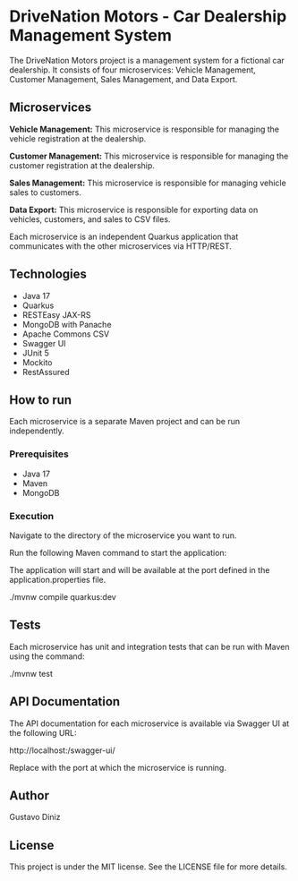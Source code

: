 # DriveNation Motors - Car Dealership Management System

The DriveNation Motors project is a management system for a fictional car dealership. It consists of four microservices: Vehicle Management, Customer Management, Sales Management, and Data Export.

## Microservices

**Vehicle Management:** This microservice is responsible for managing the vehicle registration at the dealership.

**Customer Management:** This microservice is responsible for managing the customer registration at the dealership.

**Sales Management:** This microservice is responsible for managing vehicle sales to customers.

**Data Export:** This microservice is responsible for exporting data on vehicles, customers, and sales to CSV files.

Each microservice is an independent Quarkus application that communicates with the other microservices via HTTP/REST.

## Technologies

- Java 17
- Quarkus
- RESTEasy JAX-RS
- MongoDB with Panache
- Apache Commons CSV
- Swagger UI
- JUnit 5
- Mockito
- RestAssured

## How to run

Each microservice is a separate Maven project and can be run independently.

### Prerequisites

- Java 17
- Maven
- MongoDB

### Execution

Navigate to the directory of the microservice you want to run.

Run the following Maven command to start the application:

The application will start and will be available at the port defined in the application.properties file.

./mvnw compile quarkus:dev

## Tests

Each microservice has unit and integration tests that can be run with Maven using the command:

./mvnw test

## API Documentation

The API documentation for each microservice is available via Swagger UI at the following URL:

http://localhost:<port>/swagger-ui/

Replace <port> with the port at which the microservice is running.

## Author

Gustavo Diniz

## License

This project is under the MIT license. See the LICENSE file for more details.
